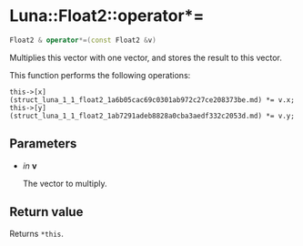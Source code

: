 # Luna::Float2::operator*=

```c++
Float2 & operator*=(const Float2 &v)
```

Multiplies this vector with one vector, and stores the result to this vector. 

This function performs the following operations: 
```
this->[x](struct_luna_1_1_float2_1a6b05cac69c0301ab972c27ce208373be.md) *= v.x;
this->[y](struct_luna_1_1_float2_1ab7291adeb8828a0cba3aedf332c2053d.md) *= v.y;
```


## Parameters
* *in* **v**

    The vector to multiply. 

## Return value
Returns `*this`. 

